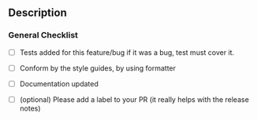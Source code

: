 ## Description

<!-- Description of changes -->

### General Checklist

* [ ] Tests added for this feature/bug
      if it was a bug, test must cover it.
* [ ] Conform by the style guides, by using formatter
* [ ] Documentation updated
* [ ] (optional) Please add a label to your PR (it really helps with the release notes)

    